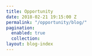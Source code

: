 ```yaml
---
title: Opportunity 
date: 2018-02-21 19:15:00 Z
permalink: "/opportunity/blog/"
pagination:
  enabled: true
  collection: 
layout: blog-index
---
```


